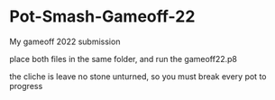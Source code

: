 # Pot-Smash-Gameoff-22
My gameoff 2022 submission

place both files in the same folder, and run the gameoff22.p8

the cliche is leave no stone unturned, so you must break every pot to progress
